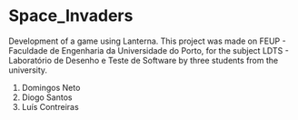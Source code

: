 # Space_Invaders
Development of a game using Lanterna.
This project was made on FEUP - Faculdade de Engenharia da Universidade do Porto, for the subject LDTS - Laboratório de Desenho e Teste de Software by three students from the university.
 1. Domingos Neto
 2. Diogo Santos
 3. Luís Contreiras
